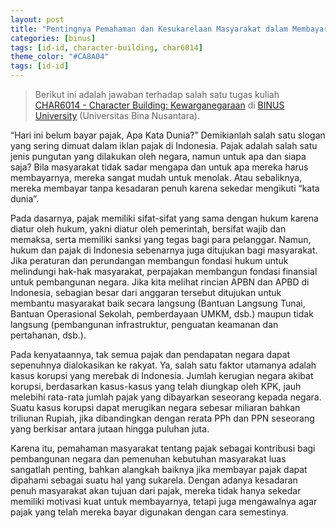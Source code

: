 ```yaml
---
layout: post
title: "Pentingnya Pemahaman dan Kesukarelaan Masyarakat dalam Membayar Pajak"
categories: [binus]
tags: [id-id, character-building, char6014]
theme_color: "#CA8A04"
tags: [id-id]
---
```

> Berikut ini adalah jawaban terhadap salah satu tugas kuliah [CHAR6014 - Character Building: Kewarganegaraan](https://curriculum.binus.ac.id/course/char6014/) di [BINUS University](https://binus.ac.id) (Universitas Bina Nusantara).

“Hari ini belum bayar pajak, Apa Kata Dunia?” Demikianlah salah satu slogan yang sering dimuat dalam iklan pajak di Indonesia. Pajak adalah salah satu jenis pungutan yang dilakukan oleh negara, namun untuk apa dan siapa saja? Bila masyarakat tidak sadar mengapa dan untuk apa mereka harus membayarnya, mereka sangat mudah untuk menolak. Atau sebaliknya, mereka membayar tanpa kesadaran penuh karena sekedar mengikuti “kata dunia”.

Pada dasarnya, pajak memiliki sifat-sifat yang sama dengan hukum karena diatur oleh hukum, yakni diatur oleh pemerintah, bersifat wajib dan memaksa, serta memiliki sanksi yang tegas bagi para pelanggar. Namun, hukum dan pajak di Indonesia sebenarnya juga ditujukan bagi masyarakat. Jika peraturan dan perundangan membangun fondasi hukum untuk melindungi hak-hak masyarakat, perpajakan membangun fondasi finansial untuk pembangunan negara. Jika kita melihat rincian APBN dan APBD di Indonesia, sebagian besar dari anggaran tersebut ditujukan untuk membantu masyarakat baik secara langsung (Bantuan Langsung Tunai, Bantuan Operasional Sekolah, pemberdayaan UMKM, dsb.) maupun tidak langsung (pembangunan infrastruktur, penguatan keamanan dan pertahanan, dsb.).

Pada kenyataannya, tak semua pajak dan pendapatan negara dapat sepenuhnya dialokasikan ke rakyat. Ya, salah satu faktor utamanya adalah kasus korupsi yang merebak di Indonesia. Jumlah kerugian negara akibat korupsi, berdasarkan kasus-kasus yang telah diungkap oleh KPK, jauh melebihi rata-rata jumlah pajak yang dibayarkan seseorang kepada negara. Suatu kasus korupsi dapat merugikan negara sebesar miliaran bahkan triliunan Rupiah, jika dibandingkan dengan rerata PPh dan PPN seseorang yang berkisar antara jutaan hingga puluhan juta.

Karena itu, pemahaman masyarakat tentang pajak sebagai kontribusi bagi pembangunan negara dan pemenuhan kebutuhan masyarakat luas sangatlah penting, bahkan alangkah baiknya jika membayar pajak dapat dipahami sebagai suatu hal yang sukarela. Dengan adanya kesadaran penuh masyarakat akan tujuan dari pajak, mereka tidak hanya sekedar memiliki motivasi kuat untuk membayarnya, tetapi juga mengawalnya agar pajak yang telah mereka bayar digunakan dengan cara semestinya.